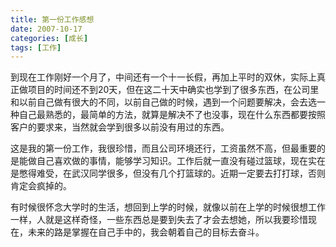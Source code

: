 ```yaml
---
title: 第一份工作感想
date: 2007-10-17
categories: [成长]
tags: [工作]
---
```


到现在工作刚好一个月了，中间还有一个十一长假，再加上平时的双休，实际上真正做项目的时间还不到20天，但在这二十天中确实也学到了很多东西，在公司里和以前自己做有很大的不同，以前自己做的时候，遇到一个问题要解决，会去选一种自己最熟悉的，最简单的方法，就算是解决不了也没事，现在什么东西都要按照客户的要求来，当然就会学到很多以前没有用过的东西。
<!--more-->

这是我的第一份工作，我很珍惜，而且公司环境还行，工资虽然不高，但最重要的是能做自己喜欢做的事情，能够学习知识。工作后就一直没有碰过篮球，现在实在是憋得难受，在武汉同学很多，但没有几个打篮球的。近期一定要去打打球，否则肯定会疯掉的。

有时候很怀念大学时的生活，想回到上学的时候，就像以前在上学的时候很想工作一样，人就是这样奇怪，一些东西总是要到失去了才会去想她，所以我要珍惜现在，未来的路是掌握在自己手中的，我会朝着自己的目标去奋斗。

